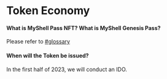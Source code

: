 # Token Economy

#### What is MyShell Pass NFT? What is MyShell Genesis Pass?

Please refer to [#glossary](../product-manual/membership-system-and-robot-rights.md#glossary "mention")

#### When will the Token be issued?

In the first half of 2023, we will conduct an IDO.